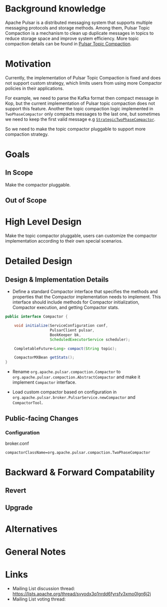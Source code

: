 # Background knowledge

Apache Pulsar is a distributed messaging system that supports multiple messaging protocols and storage methods. Among them, Pulsar Topic Compaction is a mechanism to clean up duplicate messages in topics to reduce storage space and improve system efficiency.
More topic compaction details can be found in [Pulsar Topic Compaction](https://pulsar.apache.org/docs/en/concepts-topic-compaction/).

# Motivation

Currently, the implementation of Pulsar Topic Compaction is fixed and does not support custom strategy, which limits users from using more Compactor policies in their applications.


For example, we need to parse the Kafka format then compact message in Kop, but the current implementation of Pulsar topic compaction does not support this feature.
Another the topic compaction logic implemented in `TwoPhaseCompactor` only compacts messages to the last one, but sometimes we need to keep the first valid message e.g [`StrategicTwoPhaseCompactor`](https://github.com/coderzc/pulsar/blob/0e9935c493060b13b322a84c5418146423992369/pulsar-broker/src/main/java/org/apache/pulsar/compaction/StrategicTwoPhaseCompactor.java).

So we need to make the topic compactor pluggable to support more compaction strategy.

# Goals

## In Scope

<!--
What this PIP intend to achieve once It's integrated into Pulsar.
Why does it benefit Pulsar.
-->

Make the compactor pluggable.

## Out of Scope

<!--
Describe what you have decided to keep out of scope, perhaps left for a different PIP/s.
-->


# High Level Design

<!--
Describe the design of your solution in *high level*.
Describe the solution end to end, from a birds-eye view.
Don't go into implementation details in this section.

I should be able to finish reading from beginning of the PIP to here (including) and understand the feature and 
how you intend to solve it, end to end.

DON'T
* Avoid code snippets, unless it's essential to explain your intent.
-->

Make the topic compactor pluggable, users can customize the compactor implementation according to their own special scenarios.


# Detailed Design

## Design & Implementation Details

<!--
This is the section where you dive into the details. It can be:
* Concrete class names and their roles and responsibility, including methods.
* Code snippets of existing code.
* Interface names and its methods.
* ...
-->
* Define a standard Compactor interface that specifies the methods and properties that the Compactor implementation needs to implement. This interface should include methods for Compactor initialization, Compactor execution, and getting Compactor stats.
```java
public interface Compactor {

    void initialize(ServiceConfiguration conf,
                    PulsarClient pulsar,
                    BookKeeper bk,
                    ScheduledExecutorService scheduler);

    CompletableFuture<Long> compact(String topic);

    CompactorMXBean getStats();
}
```

* Rename `org.apache.pulsar.compaction.Compactor` to `org.apache.pulsar.compaction.AbstractCompactor` and make it implement `Compactor` interface.

* Load custom compactor based on configuration in `org.apache.pulsar.broker.PulsarService.newCompactor` and `CompactorTool`.

## Public-facing Changes

<!--
Describe the additions you plan to make for each public facing component. 
Remove the sections you are not changing.
Clearly mark any changes which are BREAKING backward compatability.
-->


### Configuration

broker.conf
```
compactorClassName=org.apache.pulsar.compaction.TwoPhaseCompactor
```

# Backward & Forward Compatability

## Revert

<!--
Describe a cookbook detailing the steps required to revert pulsar to previous version *without* this feature.
-->


## Upgrade

<!--
Specify the list of instructions, if there are such, needed to perform before/after upgrading to Pulsar version containing this feature.
-->

# Alternatives

<!--
If there are alternatives that were already considered by the authors or, after the discussion, by the community, and were rejected, please list them here along with the reason why they were rejected.
-->

# General Notes

# Links

<!--
Updated afterwards
-->
* Mailing List discussion thread: https://lists.apache.org/thread/svyodx3q1nrdd6fyrsfv3xmo0lgn6j2j
* Mailing List voting thread:
